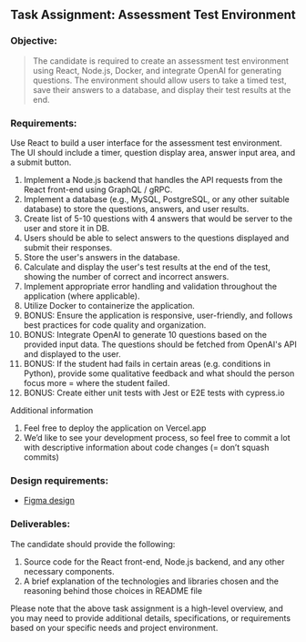 ## Task Assignment: Assessment Test Environment

### Objective:
> The candidate is required to create an assessment test environment using React, Node.js, Docker, and integrate OpenAI for generating questions. The environment should allow users to take a timed test, save their answers to a database, and display their test results at the end.

### Requirements:
Use React to build a user interface for the assessment test environment. The UI should include a timer, question display area, answer input area, and a submit button.
1. Implement a Node.js backend that handles the API requests from the React front-end using GraphQL / gRPC.
1. Implement a database (e.g., MySQL, PostgreSQL, or any other suitable database) to store the questions, answers, and user results.
1. Create list of 5-10 questions with 4 answers that would be server to the user and store it in DB.
1. Users should be able to select answers to the questions displayed and submit their responses.
1. Store the user's answers in the database.
1. Calculate and display the user's test results at the end of the test, showing the number of correct and incorrect answers.
1. Implement appropriate error handling and validation throughout the application (where applicable).
1. Utilize Docker to containerize the application.
1. BONUS: Ensure the application is responsive, user-friendly, and follows best practices for code quality and organization.
1. BONUS: Integrate OpenAI to generate 10 questions based on the provided input data. The questions should be fetched from OpenAI's API and displayed to the user.
1. BONUS: If the student had fails in certain areas (e.g. conditions in Python), provide some qualitative feedback and what should the person focus more = where the student failed.
1. BONUS: Create either unit tests with Jest or E2E tests with cypress.io

Additional information
1. Feel free to deploy the application on Vercel.app
1. We’d like to see your development process, so feel free to commit a lot with descriptive information about code changes (= don’t squash commits)

### Design requirements:
* [Figma design](https://www.figma.com/file/AaPcx1f7Q1EOA1gkAXjAVZ/Task-for-developer?type=design&node-id=0-1&mode=design)

### Deliverables:
The candidate should provide the following:
1. Source code for the React front-end, Node.js backend, and any other necessary components.
1. A brief explanation of the technologies and libraries chosen and the reasoning behind those choices in README file

Please note that the above task assignment is a high-level overview, and you may need to provide additional details, specifications, or requirements based on your specific needs and project environment.
